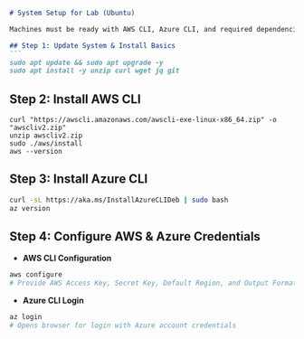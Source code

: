 
````markdown
# System Setup for Lab (Ubuntu)

Machines must be ready with AWS CLI, Azure CLI, and required dependencies.

## Step 1: Update System & Install Basics
```
sudo apt update && sudo apt upgrade -y
sudo apt install -y unzip curl wget jq git
````

## Step 2: Install AWS CLI

```
curl "https://awscli.amazonaws.com/awscli-exe-linux-x86_64.zip" -o "awscliv2.zip"
unzip awscliv2.zip
sudo ./aws/install
aws --version
```

## Step 3: Install Azure CLI

```bash
curl -sL https://aka.ms/InstallAzureCLIDeb | sudo bash
az version
```

## Step 4: Configure AWS & Azure Credentials

* **AWS CLI Configuration**

```bash
aws configure
# Provide AWS Access Key, Secret Key, Default Region, and Output Format
```

* **Azure CLI Login**

```bash
az login
# Opens browser for login with Azure account credentials
```

```

